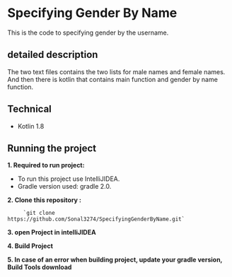 # Specifying Gender By Name
This is the code to specifying gender by the username. 

## detailed description
The two text files contains the two lists for male names and female names. 
And then there is kotlin that contains main function and gender by name function.

## Technical
* Kotlin 1.8
  

## Running the project
**1. Required to run project:**
 - To run this project use IntelliJIDEA.
 - Gradle version used: gradle 2.0.

**2. Clone this repository :**

         `git clone https://github.com/Sonal3274/SpecifyingGenderByName.git`

**3. open Project in intelliJIDEA**

**4. Build Project**  

**5. In case of an error when building project, update your gradle version, Build Tools download**